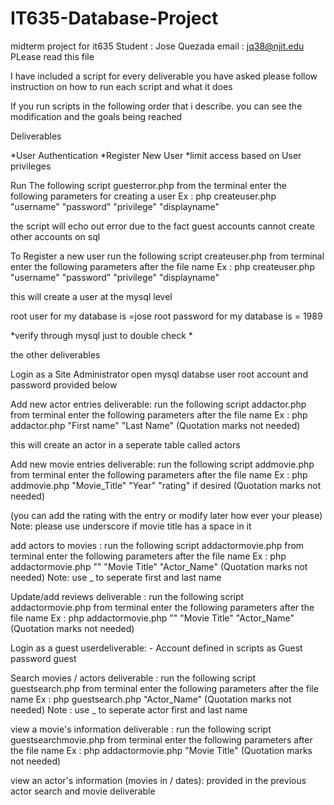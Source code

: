 # IT635-Database-Project
midterm project for it635 
Student : Jose Quezada
email : jq38@njit.edu
PLease read this file 

I have included a script for every deliverable you have asked please follow instruction on how to run each script and what it does



If you run scripts in the following order that i describe. you can see the modification and the goals being reached 

Deliverables 

*User Authentication 
*Register New User
*limit access based on User privileges

Run The following  script guesterror.php from the terminal enter the following parameters  for creating a user 
Ex : php createuser.php "username" "password" "privilege" "displayname" 

the script will echo out error due to the fact guest accounts cannot create other accounts on sql

To Register a new user run the following script createuser.php from terminal enter the following parameters after the file name 
Ex : php createuser.php "username" "password" "privilege" "displayname" 

this will create a user at the mysql level 

root user for my database is =jose 
root password for my database is = 1989

*verify through mysql just to double check *

the other deliverables 


Login as a Site Administrator
open mysql databse user root account and password provided below 



Add new actor entries deliverable: run the following script addactor.php from terminal enter the following parameters after the file name 
Ex : php addactor.php "First name" "Last Name"  (Quotation marks not needed)

this will create an actor in a seperate table called actors 


Add new movie entries deliverable:  run the following script addmovie.php from terminal enter the following parameters after the file name 
Ex : php addmovie.php "Movie_Title" "Year"  "rating" if desired (Quotation marks not needed) 

(you can add the rating with the entry or modify later how ever your please)
Note: please use underscore if movie title has a space in it 


add actors to movies :  run the following script addactormovie.php from terminal enter the following parameters after the file name 
Ex : php addactormovie.php "" "Movie Title"  "Actor_Name"   (Quotation marks not needed) 
Note: use _ to seperate first and last name

Update/add reviews deliverable :
run the following script addactormovie.php from terminal enter the following parameters after the file name 
Ex : php addactormovie.php "" "Movie Title"  "Actor_Name"   (Quotation marks not needed) 

Login as a guest userdeliverable: - Account defined in scripts as Guest password guest

Search movies / actors deliverable : run the following script guestsearch.php from terminal enter the following parameters after the file name 
Ex : php guestsearch.php "Actor_Name"   (Quotation marks not needed) 
Note : use _ to seperate actor first and last name

view a movie's information deliverable : run the following script guestsearchmovie.php from terminal enter the following parameters after the file name 
Ex : php addactormovie.php "Movie Title"  (Quotation marks not needed) 

view an actor's information (movies in / dates): provided in the previous actor search and movie deliverable 

